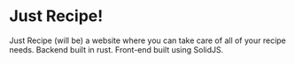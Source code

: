# Just Recipe!
Just Recipe (will be) a website where you can take care of all of your recipe needs.
Backend built in rust.
Front-end built using SolidJS.